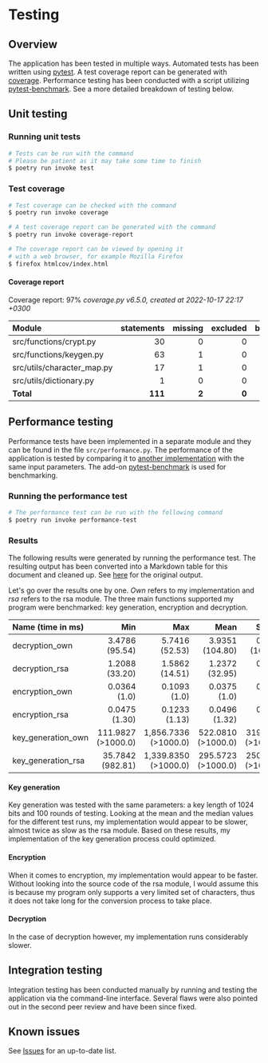 # Testing

## Overview

The application has been tested in multiple ways. Automated tests has been written using [pytest](https://docs.pytest.org/en/7.1.x). A test coverage report can be generated with [coverage](https://coverage.readthedocs.io/en/6.5.0/). Performance testing has been conducted with a script utilizing [pytest-benchmark](https://github.com/ionelmc/pytest-benchmark). See a more detailed breakdown of testing below.

## Unit testing

### Running unit tests

```bash
# Tests can be run with the command
# Please be patient as it may take some time to finish
$ poetry run invoke test
```

### Test coverage

```bash
# Test coverage can be checked with the command
$ poetry run invoke coverage

# A test coverage report can be generated with the command
$ poetry run invoke coverage-report

# The coverage report can be viewed by opening it
# with a web browser, for example Mozilla Firefox
$ firefox htmlcov/index.html
```

#### Coverage report

Coverage report: 97%
*coverage.py v6.5.0, created at 2022-10-17 22:17 +0300*

| Module 	                 | statements |	missing | excluded | branches | partial | coverage |
| :------------------------- | ---------: | ------: | -------: | -------: | ------: | -------: |
| src/functions/crypt.py 	 |         30 |       0 |        0 |        8 |       0 |     100% |
| src/functions/keygen.py 	 |         63 |       1 |        0 |       16 |       1 |      97% |
| src/utils/character_map.py | 	       17 |       1 |        0 |        8 |       1 |      92% |
| src/utils/dictionary.py    |          1 |       0 |        0 |        0 |       0 |     100% |
| **Total**                  |    **111** |   **2** |    **0** |   **30** |   **2** |  **97%** |

## Performance testing

Performance tests have been implemented in a separate module and they can be found in the file `src/performance.py`. The performance of the application is tested by comparing it to [another implementation](https://github.com/sybrenstuvel/python-rsa) with the same input parameters. The add-on [pytest-benchmark](https://pytest-benchmark.readthedocs.io/en/stable/index.html) is used for benchmarking.

### Running the performance test

```bash
# The performance test can be run with the following command
$ poetry run invoke performance-test
```

### Results

The following results were generated by running the performance test. The resulting output has been converted into a Markdown table for this document and cleaned up. See [here](misc/results.txt) for the original output.

Let's go over the results one by one. *Own* refers to my implementation and *rsa* refers to the rsa module. The three main functions supported my program were benchmarked: key generation, encryption and decryption.

| Name (time in ms)  |                  Min |                  Max |               Mean |             StdDev |             Median |                IQR | Outliers |    Rounds |
| :----------------- | -------------------: | -------------------: | -----------------: | -----------------: | -----------------: | -----------------: | -------: | --------: |
| decryption_own     |     3.4786 (95.54)   |     5.7416 (52.53)   |   3.9351 (104.80)  |   0.7447 (165.39)  |   3.5542 (96.86)   |   0.1720 (>1000.0) |    61;61 |       283 |
| decryption_rsa     |     1.2088 (33.20)   |     1.5862 (14.51)   |   1.2372 (32.95)   |   0.0390 (8.66)    |   1.2210 (33.27)   |   0.0360 (262.42)  |    52;24 |       597 |
| encryption_own     |     0.0364 (1.0)     |     0.1093 (1.0)     |   0.0375 (1.0)     |   0.0045 (1.0)     |   0.0367 (1.0)     |   0.0001 (1.0)     | 692;2121 |     19494 |
| encryption_rsa     |     0.0475 (1.30)    |     0.1233 (1.13)    |   0.0496 (1.32)    |   0.0059 (1.31)    |   0.0484 (1.32)    |   0.0004 (2.71)    | 649;1052 |     14928 |
| key_generation_own |   111.9827 (>1000.0) | 1,856.7336 (>1000.0) | 522.0810 (>1000.0) | 319.4778 (>1000.0) | 461.7929 (>1000.0) | 367.8679 (>1000.0) |     22;4 |       100 |
| key_generation_rsa |    35.7842 (982.81)  | 1,339.8350 (>1000.0) | 295.5723 (>1000.0) | 250.4264 (>1000.0) | 239.3908 (>1000.0) | 264.4683 (>1000.0) |     16;5 |       100 |

#### Key generation

Key generation was tested with the same parameters: a key length of 1024 bits and 100 rounds of testing. Looking at the mean and the median values for the different test runs, my implementation would appear to be slower, almost twice as slow as the rsa module. Based on these results, my implementation of the key generation process could optimized.

#### Encryption

When it comes to encryption, my implementation would appear to be faster. Without looking into the source code of the rsa module, I would assume this is because my program only supports a very limited set of characters, thus it does not take long for the conversion process to take place.

#### Decryption

In the case of decryption however, my implementation runs considerably slower.

## Integration testing

Integration testing has been conducted manually by running and testing the application via the command-line interface. Several flaws were also pointed out in the second peer review and have been since fixed.

## Known issues

See [Issues](https://github.com/rikurauhala/rsa/issues) for an up-to-date list.
